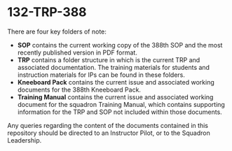 # 132-TRP-388

There are four key folders of note:
* **SOP** contains the current working copy of the 388th SOP and the most recently published version in PDF format.
* **TRP** contains a folder structure in which is the current TRP and associated documentation. The training materials for students and instruction materials for IPs can be found in these folders.
* **Kneeboard Pack** contains the current issue and associated working documents for the 388th Kneeboard Pack.
* **Training Manual** contains the current issue and associated working document for the squadron Training Manual, which contains supporting information for the TRP and SOP not included within those documents.

Any queries regarding the content of the documents contained in this repository should be directed to an Instructor Pilot, or to the Squadron Leadership. 
